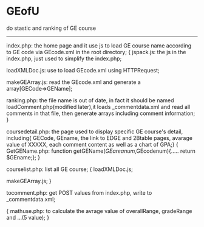 GEofU
=====

do stastic and ranking of GE course 



--------------------------------------------------



index.php: the home page and it use js to load GE course name according to GE code via GEcode.xml in the root directory;
{
  jspack.js: the js in the index.php, just used to simplify the index.php;

  loadXMLDoc.js: use to load GEcode.xml using HTTPRequest;

  makeGEArray.js: read the GEcode.xml and generate a array[GECode=>GEName];

  ranking.php: the file name is out of date, in fact it should be named loadComment.php(modified later),it loads _commentdata.xml and read all comments in that file, then generate arrays including comment information;
}

coursedetail.php: the page used to display specific GE course's detail, including{ GECode, GEname, the link to EDGE and 2Btable pages, avarage value of XXXXX, each comment content as well as a chart of GPA;}
{
  GetGEName.php: function getGEName($GEareanum,$GEcodenum){.....    return $GEname;};
}

courselist.php: list all GE course;
{
  loadXMLDoc.js;

  makeGEArray.js;
}

tocomment.php: get POST values from index.php, write to _commentdata.xml;

{
  mathuse.php: to calculate the avrage value of overallRange, gradeRange and ...(5 value);
}
